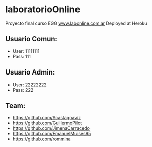 # laboratorioOnline
Proyecto final curso EGG
www.labonline.com.ar
Deployed at Heroku

## Usuario Comun:
- User: 11111111
- Pass: 111


## Usuario Admin:
- User: 22222222
- Pass: 222


## Team:
- https://github.com/Scastagnaviz
- https://github.com/GuillermoPilot
- https://github.com/JimenaCarracedo
- https://github.com/EmanuelMuises95
- https://github.com/rommina
